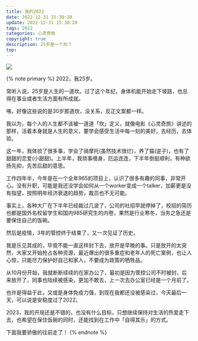 ```yaml
---
title: 我的2022
date: 2022-12-31 15:30:20
update: 2022-12-31 15:30:20
tags: 2022
categories: 心灵奇旅
copyright: true
description: 25岁是一个坎？
top:
---
```


<img src="https://s2.loli.net/2022/12/31/enty7zF1Hx9aqlJ.png" >

{% note primary %}
2022，我25岁。

常听人说，25岁是人生的一道坎。过了这个年纪，身体机能开始走下坡路，也总得在事业或者生活方面有所成就。

咦，好像这些说的是30岁那道坎，没关系，反正文案都一样。

我以为，每个人的人生都不该被一道道「坎」定义，就像电影《心灵奇旅》讲述的那样，活着本身就是人生的意义，要学会感受生活中每一刻的美好，去经历，去体验。

这一年，我体验了很多事，学会了骑摩托(虽然技术很烂)，养了猫(逆子)，也有了甜甜的恋爱(小甜甜)。上半年，我琐事缠身，厄运连连，下半年倒挺顺利，有种欲扬先抑，先苦后甜的意思。

工作四年半，今年是在一个全年965的项目上，认识了很多有趣的同事，非常开心。没有升职，可能是我还没学会如何从一个worker变成一个talker，加薪更是没有指望，按照明年经济衰退的趋势，裁员也不无可能。

事实上，各种大厂在下半年已经裁过几波了，公司的社招早就停掉了，校招的简历也都是国外名校留学生和国内985研究生的内卷，果然是行业寒冬，当务之急还是要保住自己的饭碗。

然后是疫情，3年的管控终于结束了，又一次见证了历史。

我是乐见其成的，毕竟不能一直这样封下去，放开是早晚的事。只是放开的太突然，大家又开始抢占各种资源，最近爆出的很多重症和老年人的死亡案例，也让人心惊，只能尽力保护好自己和家人，不要成为政策的牺牲品。

从10月份开始，我就断断续续的在家办公了，最初是因为管控公司不时被封，后来放开了，同事也陆续被感染，更加不敢去，上一次去办公室已经是一个月前了。

也许是得益于此，又或是身体免疫力强，到现在我都还没被感染过，今天最后一天，可以说是安稳度过了2022。

2023，我的开局还是不错的，也没有什么目标，只想继续保持对生活的热爱走下去，也希望在保住饭碗的同时，还能找到在工作中「自得其乐」的方式。

下面我要骄傲的往前走了！
{% endnote %}





